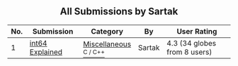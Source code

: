 ﻿<div align="center">

## All Submissions by Sartak

</div>

No.  | Submission | Category | By   | User Rating
---- | ---------- | -------- | ---- | -----------
1 | [int64 Explained<br />](https://github.com/Planet-Source-Code/sartak-int64-explained__3-4546) | [Miscellaneous<br /><sup>C / C++</sup>](../ByCategory/miscellaneous__3-1.md) | Sartak | 4.3 (34 globes from 8 users)
